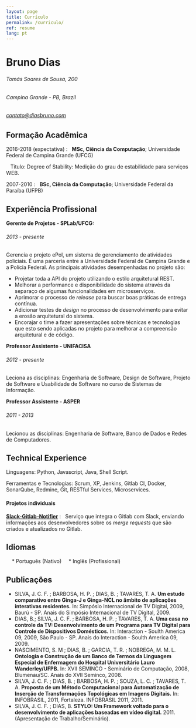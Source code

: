 ```yaml
---
layout: page
title: Currículo
permalink: /curriculo/
ref: resume
lang: pt
---
```


Bruno Dias
============
 
###### Tomás Soares de Sousa, 200

###### Campina Grande - PB, Brazil

###### contato@diasbruno.com

Formação Acadêmica
---------

2016-2018 (expectativa)
:   **MSc, Ciência da Computação**; Universidade Federal de Campina Grande (UFCG)

    Titulo: Degree of Stability: Medição do grau de estabilidade para serviços WEB.

2007-2010
:   **BSc, Ciência da Computação**; Universidade Federal da Paraíba (UFPB)


Experiência Profissional
----------

**Gerente de Projetos - SPLab/UFCG:**

###### 2013 - presente

Gerencia o projeto ePol, um sistema de gerenciamento de atividades policiais. É uma parceria entre a Universidade Federal de Campina Grande e a Polícia Federal. As principais atividades desempenhadas no projeto são: 

* Projetar toda a API do projeto utilizando o estilo arquitetural REST. 
* Melhorar a performance e disponibilidade do sistema através da separaço de algumas funcionalidades em microsserviços.  
* Aprimorar o processo de *release* para buscar boas práticas de entrega contínua. 
* Adicionar testes de *design* no processo de desenvolvimento para evitar a erosão arquitetural do sistema. 
* Encorajar o time a fazer apresentações sobre técnicas e tecnologias que esto sendo aplicadas no projeto para melhorar a compreensão arquitetural e de código. 

**Professor Assistente - UNIFACISA**

###### 2012 - presente

Leciona as disciplinas: Engenharia de Software, Design de Software, Projeto de Software e Usabilidade de Software no curso de Sistemas de Informação.

**Professor Assistente - ASPER**

###### 2011 - 2013

Lecionou as disciplinas: Engenharia de Software, Banco de Dados e Redes de Computadores.

Technical Experience
--------------------

Linguagens: Python, Javascript, Java, Shell Script. 

Ferramentas e Tecnologias: Scrum, XP, Jenkins, Gitlab CI, Docker, SonarQube, Redmine, Git, RESTful Services, Microservices. 

#### Projetos individuais

**[Slack-Gitlab-Notifier](https://github.com/brunojdo/slack-gitlab-notifier)**
:   Serviço que integra o Gitlab com Slack, enviando informações aos desenvolvedores sobre os *merge requests* que são criados e atualizados no Gitlab.

Idiomas
--------------------

     * Português (Nativo)
     * Inglês (Profissional)
     
Publicações
--------------------

* SILVA, J. C. F. ; BARBOSA, H. P. ; DIAS, B. ; TAVARES, T. A. **Um estudo comparativo entre Ginga-J e Ginga-NCL no âmbito de aplicações interativas residentes.** In: Simpósio Internacional de TV Digital, 2009, Baurú - SP. Anais do Simpósio Internacional de TV Digital, 2009.
* DIAS, B.; SILVA, J. C. F. ; BARBOSA, H. P. ; TAVARES, T. A. **Uma casa no controle da TV: Desenvolvimento de um Programa para TV Digital para Controle de Dispositivos Domésticos.** In: Interaction - Soulth America 09, 2009, São Paulo - SP. Anais do Interaction - Soulth America 09, 2009.
* NASCIMENTO, S. M ; DIAS, B. ; GARCIA, T. R. ; NOBREGA, M. M. L. **Ontologia e Construção de um Banco de Termos da Linguagem Especial de Enfermagem do Hospital Universitário Lauro Wanderley/UFPB.** In: XVII SEMINCO - Seminário de Computação, 2008, Blumenau/SC. Anais do XVII Seminco, 2008.
* SILVA, J. C. F. ; DIAS, B. ; BARBOSA, H. P. ; SOUZA, L. C. ; TAVARES, T. A. **Proposta de um Método Computacional para Automatização de Inserção de Transformações Topológicas em Imagens Digitais.** In: INFOBRASIL, 2011, Fortaleza. INFOBRASIL 2011, 2011.
* SILVA, J. C. F. ; DIAS, B. **STYLO: Um Framework voltado para o desenvolvimento de aplicações baseadas em vídeo digital.** 2011. (Apresentação de Trabalho/Seminário).

